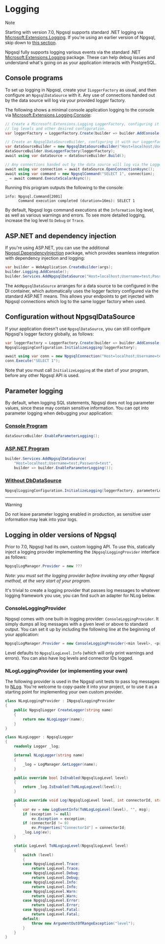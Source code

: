 # Logging

> [!NOTE]
> Starting with version 7.0, Npgsql supports standard .NET logging via [Microsoft.Extensions.Logging](https://learn.microsoft.com/dotnet/core/extensions/logging). If you're using an earlier version of Npgsql, skip down to [this section](#old-logging).

Npgsql fully supports logging various events via the standard .NET [Microsoft.Extensions.Logging](https://learn.microsoft.com/dotnet/core/extensions/logging) package. These can help debug issues and understand what's going on as your application interacts with PostgreSQL.

## Console programs

To set up logging in Npgsql, create your `ILoggerFactory` as usual, and then configure an `NpgsqlDataSource` with it. Any use of connections handed out by the data source will log via your provided logger factory.

The following shows a minimal console application logging to the console via [Microsoft.Extensions.Logging.Console](https://www.nuget.org/packages/Microsoft.Extensions.Logging.Console):

```csharp
// Create a Microsoft.Extensions.Logging LoggerFactory, configuring it with the providers,
// log levels and other desired configuration.
var loggerFactory = LoggerFactory.Create(builder => builder.AddConsole());

// Create an NpgsqlDataSourceBuilder, configuring it with our LoggerFactory
var dataSourceBuilder = new NpgsqlDataSourceBuilder("Host=localhost;Username=test;Password=test");
dataSourceBuilder.UseLoggerFactory(loggerFactory);
await using var dataSource = dataSourceBuilder.Build();

// Any connections handed out by the data source will log via the LoggerFactory:
await using var connection = await dataSource.OpenConnectionAsync();
await using var command = new NpgsqlCommand("SELECT 1", connection);
_ = await command.ExecuteScalarAsync();
```

Running this program outputs the following to the console:

```console
info: Npgsql.Command[2001]
      Command execution completed (duration=16ms): SELECT 1
```

By default, Npgsql logs command executions at the `Information` log level, as well as various warnings and errors. To see more detailed logging, increase the log level to `Debug` or `Trace`.

## ASP.NET and dependency injection

If you're using ASP.NET, you can use the additional [Npgsql.DependencyInjection](https://www.nuget.org/packages/Npgsql.DependencyInjection) package, which provides seamless integration with dependency injection and logging:

```csharp
var builder = WebApplication.CreateBuilder(args);
builder.Logging.AddConsole();
builder.Services.AddNpgsqlDataSource("Host=localhost;Username=test;Password=test");
```

The `AddNpgsqlDataSource` arranges for a data source to be configured in the DI container, which automatically uses the logger factory configured via the standard ASP.NET means. This allows your endpoints to get injected with Npgsql connections which log to the same logger factory when used.

## Configuration without NpgsqlDataSource

If your application doesn't use `NpgsqlDataSource`, you can still configure Npgsql's logger factory globally, as follows:

```csharp
var loggerFactory = LoggerFactory.Create(builder => builder.AddConsole());
NpgsqlLoggingConfiguration.InitializeLogging(loggerFactory);

await using var conn = new NpgsqlConnection("Host=localhost;Username=test;Password=test");
conn.Execute("SELECT 1");
```

Note that you must call `InitializeLogging` at the start of your program, before any other Npgsql API is used.

## Parameter logging

By default, when logging SQL statements, Npgsql does not log parameter values, since these may contain sensitive information. You can opt into parameter logging when debugging your application:

### [Console Program](#tab/console)

```c#
dataSourceBuilder.EnableParameterLogging();
```

### [ASP.NET Program](#tab/aspnet)

```c#
builder.Services.AddNpgsqlDataSource(
    "Host=localhost;Username=test;Password=test",
    builder => builder.EnableParameterLogging());
```

### [Without DbDataSource](#tab/without-dbdatasource)

```c#
NpgsqlLoggingConfiguration.InitializeLogging(loggerFactory, parameterLoggingEnabled: true);
```

***

> [!WARNING]
> Do not leave parameter logging enabled in production, as sensitive user information may leak into your logs.

## <a name="old-logging" />Logging in older versions of Npgsql

Prior to 7.0, Npgsql had its own, custom logging API. To use this, statically inject a logging provider implementing the `INpgsqlLoggingProvider` interface as follows:

```c#
NpgsqlLogManager.Provider = new ???
```

*Note: you must set the logging provider before invoking any other Npgsql method, at the very start of your program.*

It's trivial to create a logging provider that passes log messages to whatever logging framework you use, you can find such an adapter for NLog below.

### ConsoleLoggingProvider

Npgsql comes with one built-in logging provider: `ConsoleLoggingProvider`. It simply dumps all log messages with a given level or above to standard output.
You can set it up by including the following line at the beginning of your application:

```c#
NpgsqlLogManager.Provider = new ConsoleLoggingProvider(<min level>, <print level?>, <print connector id?>);
```

Level defaults to `NpgsqlLogLevel.Info` (which will only print warnings and errors).
You can also have log levels and connector IDs logged.

### NLogLoggingProvider (or implementing your own)

The following provider is used in the Npgsql unit tests to pass log messages to [NLog](http://nlog-project.org/).
You're welcome to copy-paste it into your project, or to use it as a starting point for implementing your own custom provider.

```c#
class NLogLoggingProvider : INpgsqlLoggingProvider
{
    public NpgsqlLogger CreateLogger(string name)
    {
        return new NLogLogger(name);
    }
}

class NLogLogger : NpgsqlLogger
{
    readonly Logger _log;

    internal NLogLogger(string name)
    {
        _log = LogManager.GetLogger(name);
    }

    public override bool IsEnabled(NpgsqlLogLevel level)
    {
        return _log.IsEnabled(ToNLogLogLevel(level));
    }

    public override void Log(NpgsqlLogLevel level, int connectorId, string msg, Exception exception = null)
    {
        var ev = new LogEventInfo(ToNLogLogLevel(level), "", msg);
        if (exception != null)
            ev.Exception = exception;
        if (connectorId != 0)
            ev.Properties["ConnectorId"] = connectorId;
        _log.Log(ev);
    }

    static LogLevel ToNLogLogLevel(NpgsqlLogLevel level)
    {
        switch (level)
        {
        case NpgsqlLogLevel.Trace:
            return LogLevel.Trace;
        case NpgsqlLogLevel.Debug:
            return LogLevel.Debug;
        case NpgsqlLogLevel.Info:
            return LogLevel.Info;
        case NpgsqlLogLevel.Warn:
            return LogLevel.Warn;
        case NpgsqlLogLevel.Error:
            return LogLevel.Error;
        case NpgsqlLogLevel.Fatal:
            return LogLevel.Fatal;
        default:
            throw new ArgumentOutOfRangeException("level");
        }
    }
}
```
